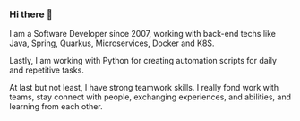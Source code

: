 ### Hi there 👋

I am a Software Developer since 2007, working with back-end techs like Java, Spring, Quarkus, Microservices, Docker and K8S.

Lastly, I am working with Python for creating automation scripts for daily and repetitive tasks.

At last but not least, I have strong teamwork skills. I really fond work with teams, stay connect with people, exchanging experiences, and abilities, and learning from each other.

<!--
**edmareliasb/edmareliasb** is a ✨ _special_ ✨ repository because its `README.md` (this file) appears on your GitHub profile.

Here are some ideas to get you started:

- 🔭 I’m currently working on ...
- 🌱 I’m currently learning ...
- 👯 I’m looking to collaborate on ...
- 🤔 I’m looking for help with ...
- 💬 Ask me about ...
- 📫 How to reach me: ...
- 😄 Pronouns: ...
- ⚡ Fun fact: ...
-->
